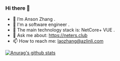 ### Hi there 👋


- 🔭 I’m Anson Zhang .
- 🌱 I'm a software engineer .
- 👯 The main technology stack is: NetCore+ VUE .
- 💬 Ask me about: https://neters.club
- 📫 How to reach me: laozhang@azlinli.com




[![Anurag's github stats](https://github-readme-stats.vercel.app/api?username=anjoy8)](https://github.com/anuraghazra/github-readme-stats)
